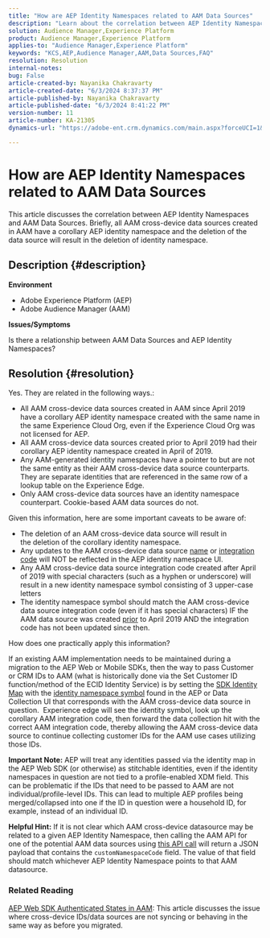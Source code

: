 ```yaml
---
title: "How are AEP Identity Namespaces related to AAM Data Sources"
description: "Learn about the correlation between AEP Identity Namespaces and AAM Data Sources and some important caveats."
solution: Audience Manager,Experience Platform
product: Audience Manager,Experience Platform
applies-to: "Audience Manager,Experience Platform"
keywords: "KCS,AEP,Audience Manager,AAM,Data Sources,FAQ"
resolution: Resolution
internal-notes: 
bug: False
article-created-by: Nayanika Chakravarty
article-created-date: "6/3/2024 8:37:37 PM"
article-published-by: Nayanika Chakravarty
article-published-date: "6/3/2024 8:41:22 PM"
version-number: 11
article-number: KA-21305
dynamics-url: "https://adobe-ent.crm.dynamics.com/main.aspx?forceUCI=1&pagetype=entityrecord&etn=knowledgearticle&id=89e0dc1a-e921-ef11-840a-000d3a32bd42"

---
```

# How are AEP Identity Namespaces related to AAM Data Sources


This article discusses the correlation between AEP Identity Namespaces and AAM Data Sources. Briefly, all AAM cross-device data sources created in AAM have a corollary AEP identity namespace and the deletion of the data source will result in the deletion of identity namespace.

## Description {#description}


<b>Environment</b>

- Adobe Experience Platform (AEP)
- Adobe Audience Manager (AAM)


<b>Issues/Symptoms</b>

Is there a relationship between AAM Data Sources and AEP Identity Namespaces?


## Resolution {#resolution}


Yes. They are related in the following ways.:

- All AAM cross-device data sources created in AAM since April 2019 have a corollary AEP identity namespace created with the same name in the same Experience Cloud Org, even if the Experience Cloud Org was not licensed for AEP.
- All AAM cross-device data sources created prior to April 2019 had their corollary AEP identity namespace created in April of 2019.
- Any AAM-generated identity namespaces have a pointer to but are not the same entity as their AAM cross-device data source counterparts. They are separate identities that are referenced in the same row of a lookup table on the Experience Edge.
- Only AAM cross-device data sources have an identity namespace counterpart. Cookie-based AAM data sources do not.


Given this information, here are some important caveats to be aware of:

- The deletion of an AAM cross-device data source will result in the deletion of the corollary identity namespace.
- Any updates to the AAM cross-device data source <u>name</u> or <u>integration code</u> will NOT be reflected in the AEP identity namespace UI.
- Any AAM cross-device data source integration code created after April of 2019 with special characters (such as a hyphen or underscore) will result in a new identity namespace symbol consisting of 3 upper-case letters
- The identity namespace symbol should match the AAM cross-device data source integration code (even if it has special characters) IF the AAM data source was created <u>prior</u> to April 2019 AND the integration code has not been updated since then.


How does one practically apply this information?

If an existing AAM implementation needs to be maintained during a migration to the AEP Web or Mobile SDKs, then the way to pass Customer or CRM IDs to AAM (what is historically done via the Set Customer ID function/method of the ECID Identity Service) is by setting the [SDK Identity Map](https://experienceleague.adobe.com/docs/experience-platform/edge/identity/overview.html?lang=en) with the <u>identity namespace symbol</u> found in the AEP or Data Collection UI that corresponds with the AAM cross-device data source in question.  Experience edge will see the identity symbol, look up the corollary AAM integration code, then forward the data collection hit with the correct AAM integration code, thereby allowing the AAM cross-device data source to continue collecting customer IDs for the AAM use cases utilizing those IDs.

<b>Important Note:</b> AEP will treat any identities passed via the identity map in the AEP Web SDK (or otherwise) as stitchable identities, even if the identity namespaces in question are not tied to a profile-enabled XDM field. This can be problematic if the IDs that need to be passed to AAM are not individual/profile-level IDs. This can lead to multiple AEP profiles being merged/collapsed into one if the ID in question were a household ID, for example, instead of an individual ID.

<b>Helpful Hint:</b> If it is not clear which AAM cross-device datasource may be related to a given AEP Identity Namespace, then calling the AAM API for one of the potential AAM data sources using [this API call](https://bank.demdex.com/portal/api/v1/openapi.yaml) will return a JSON payload that contains the `customNamespaceCode` field. The value of that field should match whichever AEP Identity Namespace points to that AAM datasource.

### Related Reading

[AEP Web SDK Authenticated States in AAM](https://experienceleague.adobe.com/en/docs/experience-cloud-kcs/kbarticles/ka-21833): This article discusses the issue where cross-device IDs/data sources are not syncing or behaving in the same way as before you migrated.


